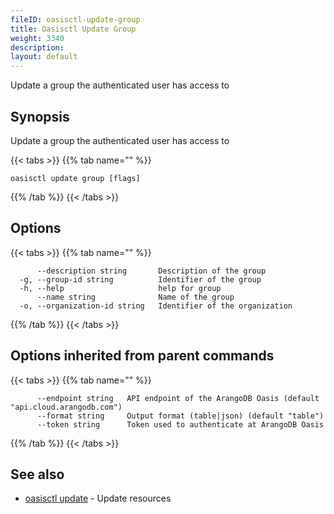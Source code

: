 ```yaml
---
fileID: oasisctl-update-group
title: Oasisctl Update Group
weight: 3340
description: 
layout: default
---
```

Update a group the authenticated user has access to

## Synopsis

Update a group the authenticated user has access to

{{< tabs >}}
{{% tab name="" %}}
```
oasisctl update group [flags]
```
{{% /tab %}}
{{< /tabs >}}

## Options

{{< tabs >}}
{{% tab name="" %}}
```
      --description string       Description of the group
  -g, --group-id string          Identifier of the group
  -h, --help                     help for group
      --name string              Name of the group
  -o, --organization-id string   Identifier of the organization
```
{{% /tab %}}
{{< /tabs >}}

## Options inherited from parent commands

{{< tabs >}}
{{% tab name="" %}}
```
      --endpoint string   API endpoint of the ArangoDB Oasis (default "api.cloud.arangodb.com")
      --format string     Output format (table|json) (default "table")
      --token string      Token used to authenticate at ArangoDB Oasis
```
{{% /tab %}}
{{< /tabs >}}

## See also

* [oasisctl update]()	 - Update resources

